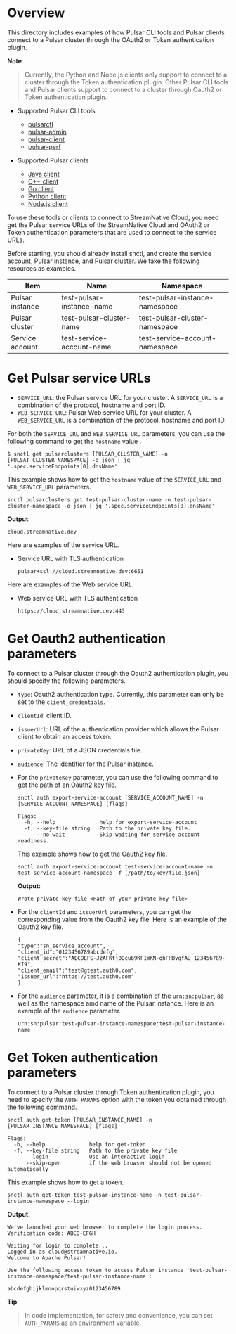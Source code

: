 # Overview

This directory includes examples of how Pulsar CLI tools and Pulsar clients connect to a Pulsar cluster through the OAuth2 or Token authentication plugin.

**Note**

> Currently, the Python and Node.js clients only support to connect to a cluster through the Token authentication plugin. Other Pulsar CLI tools and Pulsar clients support to connect to a cluster through Oauth2 or Token authentication plugin. 

- Supported Pulsar CLI tools
  - [pulsarctl](https://github.com/streamnative/pulsar-examples/tree/master/cloud/pulsarctl)
  - [pulsar-admin](https://github.com/streamnative/pulsar-examples/tree/master/cloud/pulsar-admin)
  - [pulsar-client](https://github.com/streamnative/pulsar-examples/tree/master/cloud/pulsar-client)
  - [pulsar-perf](https://github.com/streamnative/pulsar-examples/tree/master/cloud/pulsar-client)

- Supported Pulsar clients
  - [Java client](https://github.com/streamnative/pulsar-examples/tree/master/cloud/java)
  - [C++ client](https://github.com/streamnative/pulsar-examples/tree/master/cloud/cpp)
  - [Go client](https://github.com/streamnative/pulsar-examples/tree/master/cloud/go)
  - [Python client](https://github.com/streamnative/pulsar-examples/tree/master/cloud/python)
  - [Node.js client](https://github.com/streamnative/pulsar-examples/tree/master/cloud/node)

To use these tools or clients to connect to StreamNative Cloud, you need get the Pulsar service URLs of the StreamNative Cloud and OAuth2 or Token authentication parameters that are used to connect to the service URLs.

Before starting, you should already install snctl, and create the service account, Pulsar instance, and Pulsar cluster. We take the following resources as examples.

| Item | Name | Namespace |
| --- | --- |--- |
| Pulsar instance | test-pulsar-instance-name | test-pulsar-instance-namespace |
| Pulsar cluster  | test-pulsar-cluster-name | test-pulsar-cluster-namespace |
| Service account | test-service-account-name | test-service-account-namespace |

# Get Pulsar service URLs

- `SERVICE_URL`: the Pulsar service URL for your cluster. A `SERVICE_URL` is a combination of the protocol, hostname and port ID.
- `WEB_SERVICE_URL`: Pulsar Web service URL for your cluster. A `WEB_SERVICE_URL` is a combination of the protocol, hostname and port ID.

For both the `SERVICE_URL` and  `WEB_SERVICE_URL`  parameters, you can use the following command to get the `hostname` value .

```shell script
$ snctl get pulsarclusters [PULSAR_CLUSTER_NAME] -n [PULSAT_CLUSTER_NAMESPACE] -o json | jq '.spec.serviceEndpoints[0].dnsName'
```

This example shows how to get the `hostname` value of the `SERVICE_URL` and  `WEB_SERVICE_URL` parameters.

```
snctl pulsarclusters get test-pulsar-cluster-name -n test-pulsar-cluster-namespace -o json | jq '.spec.serviceEndpoints[0].dnsName'
```

**Output**:

```text
cloud.streamnative.dev
```

Here are examples of the service URL.

- Service URL with TLS authentication

  ```
  pulsar+ssl://cloud.streamnative.dev:6651
  ```

Here are examples of the Web service URL.

- Web service URL with TLS authentication

  ```
  https://cloud.streamnative.dev:443
  ```

# Get Oauth2 authentication parameters

To connect to a Pulsar cluster through the Oauth2 authentication plugin, you should specify the following parameters.

- `type`: Oauth2 authentication type. Currently, this parameter can only be set to the `client_credentials`.
- `clientId`: client ID.
- `issuerUrl`: URL of the authentication provider which allows the Pulsar client to obtain an access token.
- `privateKey`: URL of a JSON credentials file.
- `audience`: The identifier for the Pulsar instance.

- For the `privateKey` parameter, you can use the following command to get the path of an Oauth2 key file.

    ```shell script
    snctl auth export-service-account [SERVICE_ACCOUNT_NAME] -n [SERVICE_ACCOUNT_NAMESPACE] [flags]
    
    Flags:
      -h, --help              help for export-service-account
      -f, --key-file string   Path to the private key file.
          --no-wait           Skip waiting for service account readiness.
    ```
    
    This example shows how to get the Oauth2 key file.
    
    ```
    snctl auth export-service-account test-service-account-name -n test-service-account-namespace -f [/path/to/key/file.json]
    ```
    
    **Output:**
    
    ```text
    Wrote private key file <Path of your private key file>
    ```

- For the `clientId` and `issuerUrl` parameters, you can get the corresponding value from the Oauth2 key file. Here is an example of the Oauth2 key file.

    ```text
    {
    "type":"sn_service_account",
    "client_id":"0123456789abcdefg",
    "client_secret":"ABCDEFG-JzAFKtj0Dcub9KF1WKN-qhFHBvgfAU_123456789-KI9",
    "client_email":"test@gtest.auth0.com",
    "issuer_url":"https://test.auth0.com"
    }
    ```

- For the `audience` parameter, it is a combination of the `urn:sn:pulsar`, as well as the namespace amd name of the Pulsar instance. Here is an example of the `audience` parameter.

    ```text
    urn:sn:pulsar:test-pulsar-instance-namespace:test-pulsar-instance-name
    ```

# Get Token authentication parameters

To connect to a Pulsar cluster through Token authentication plugin, you need to specify the `AUTH_PARAMS` option with the token you obtained through the following command.

```shell script
snctl auth get-token [PULSAR_INSTANCE_NAME] -n [PULSAR_INSTANCE_NAMESPACE] [flags]

Flags:
  -h, --help              help for get-token
  -f, --key-file string   Path to the private key file
      --login             Use an interactive login
      --skip-open         if the web browser should not be opened automatically
```

This example shows how to get a token.

```
snctl auth get-token test-pulsar-instance-name -n test-pulsar-instance-namespace --login
```

**Output:**

```text
We've launched your web browser to complete the login process.
Verification code: ABCD-EFGH

Waiting for login to complete...
Logged in as cloud@streamnative.io.
Welcome to Apache Pulsar!

Use the following access token to access Pulsar instance 'test-pulsar-instance-namespace/test-pulsar-instance-name':

abcdefghijklmnopqrstuiwxyz0123456789
```

**Tip**

> In code implementation, for safety and convenience, you can set `AUTH_PARAMS` as an environment variable.
